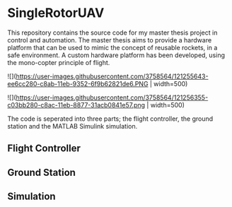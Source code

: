 # SingleRotorUAV

This repository contains the source code for my master thesis project in control and automation. The master thesis aims to provide a hardware platform that can be used to mimic the concept of reusable rockets, in a safe environment. A custom hardware platform has been developed, using the mono-copter principle of flight.

![](https://user-images.githubusercontent.com/3758564/121255643-ee6cc280-c8ab-11eb-9352-6f9b62821de6.PNG  | width=500)

![](https://user-images.githubusercontent.com/3758564/121256355-c03bb280-c8ac-11eb-8877-31acb0841e57.png  | width=500)

The code is seperated into three parts; the flight controller, the ground station and the MATLAB Simulink simulation.

## Flight Controller

## Ground Station

## Simulation
